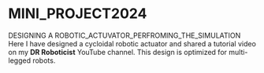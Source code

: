 # MINI_PROJECT2024
DESIGNING A ROBOTIC_ACTUVATOR_PERFROMING_THE_SIMULATION
Here I have designed a cycloidal robotic actuator and shared a tutorial video on my **DR Roboticist** YouTube channel. This design is optimized for multi-legged robots.
